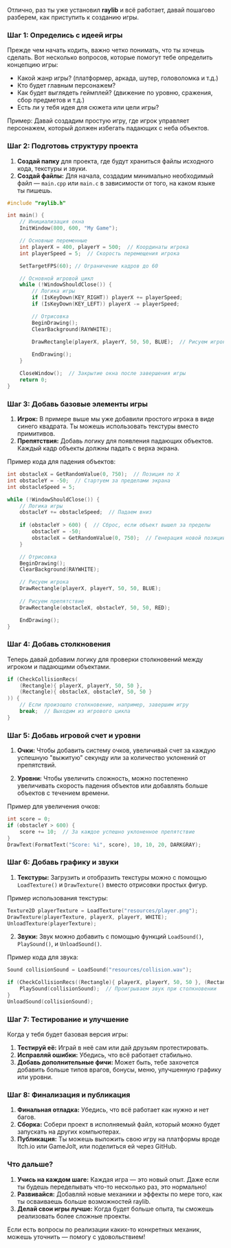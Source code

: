 Отлично, раз ты уже установил **raylib** и всё работает, давай пошагово разберем, как приступить к созданию игры.

### Шаг 1: Определись с идеей игры

Прежде чем начать кодить, важно четко понимать, что ты хочешь сделать. Вот несколько вопросов, которые помогут тебе определить концепцию игры:
- Какой жанр игры? (платформер, аркада, шутер, головоломка и т.д.)
- Кто будет главным персонажем?
- Как будет выглядеть геймплей? (движение по уровню, сражения, сбор предметов и т.д.)
- Есть ли у тебя идея для сюжета или цели игры?

Пример: Давай создадим простую игру, где игрок управляет персонажем, который должен избегать падающих с неба объектов.

### Шаг 2: Подготовь структуру проекта

1. **Создай папку** для проекта, где будут храниться файлы исходного кода, текстуры и звуки.
2. **Создай файлы:** Для начала, создадим минимально необходимый файл — `main.cpp` или `main.c` в зависимости от того, на каком языке ты пишешь.

```cpp
#include "raylib.h"

int main() {
    // Инициализация окна
    InitWindow(800, 600, "My Game");

    // Основные переменные
    int playerX = 400, playerY = 500;  // Координаты игрока
    int playerSpeed = 5;  // Скорость перемещения игрока

    SetTargetFPS(60); // Ограничение кадров до 60

    // Основной игровой цикл
    while (!WindowShouldClose()) {
        // Логика игры
        if (IsKeyDown(KEY_RIGHT)) playerX += playerSpeed;
        if (IsKeyDown(KEY_LEFT)) playerX -= playerSpeed;

        // Отрисовка
        BeginDrawing();
        ClearBackground(RAYWHITE);
        
        DrawRectangle(playerX, playerY, 50, 50, BLUE);  // Рисуем игрока

        EndDrawing();
    }

    CloseWindow();  // Закрытие окна после завершения игры
    return 0;
}
```

### Шаг 3: Добавь базовые элементы игры

1. **Игрок:** В примере выше мы уже добавили простого игрока в виде синего квадрата. Ты можешь использовать текстуры вместо примитивов.
2. **Препятствия:** Добавь логику для появления падающих объектов. Каждый кадр объекты должны падать с верха экрана.

Пример кода для падения объектов:
```cpp
int obstacleX = GetRandomValue(0, 750);  // Позиция по X
int obstacleY = -50;  // Стартуем за пределами экрана
int obstacleSpeed = 5;

while (!WindowShouldClose()) {
    // Логика игры
    obstacleY += obstacleSpeed;  // Падаем вниз
    
    if (obstacleY > 600) {  // Сброс, если объект вышел за пределы
        obstacleY = -50;
        obstacleX = GetRandomValue(0, 750);  // Генерация новой позиции
    }

    // Отрисовка
    BeginDrawing();
    ClearBackground(RAYWHITE);

    // Рисуем игрока
    DrawRectangle(playerX, playerY, 50, 50, BLUE);
    
    // Рисуем препятствие
    DrawRectangle(obstacleX, obstacleY, 50, 50, RED);

    EndDrawing();
}
```

### Шаг 4: Добавь столкновения

Теперь давай добавим логику для проверки столкновений между игроком и падающими объектами.

```cpp
if (CheckCollisionRecs(
    (Rectangle){ playerX, playerY, 50, 50 },
    (Rectangle){ obstacleX, obstacleY, 50, 50 }
)) {
    // Если произошло столкновение, например, завершим игру
    break;  // Выходим из игрового цикла
}
```

### Шаг 5: Добавь игровой счет и уровни

1. **Очки:** Чтобы добавить систему очков, увеличивай счет за каждую успешную "выжитую" секунду или за количество уклонений от препятствий.
   
2. **Уровни:** Чтобы увеличить сложность, можно постепенно увеличивать скорость падения объектов или добавлять больше объектов с течением времени.

Пример для увеличения очков:
```cpp
int score = 0;
if (obstacleY > 600) {
    score += 10;  // За каждое успешно уклоненное препятствие
}
DrawText(FormatText("Score: %i", score), 10, 10, 20, DARKGRAY);
```

### Шаг 6: Добавь графику и звуки

1. **Текстуры:** Загрузить и отобразить текстуры можно с помощью `LoadTexture()` и `DrawTexture()` вместо отрисовки простых фигур.

Пример использования текстуры:
```cpp
Texture2D playerTexture = LoadTexture("resources/player.png");
DrawTexture(playerTexture, playerX, playerY, WHITE);
UnloadTexture(playerTexture);
```

2. **Звуки:** Звук можно добавить с помощью функций `LoadSound()`, `PlaySound()`, и `UnloadSound()`.

Пример кода для звука:
```cpp
Sound collisionSound = LoadSound("resources/collision.wav");

if (CheckCollisionRecs((Rectangle){ playerX, playerY, 50, 50 }, (Rectangle){ obstacleX, obstacleY, 50, 50 })) {
    PlaySound(collisionSound);  // Проигрываем звук при столкновении
}
UnloadSound(collisionSound);
```

### Шаг 7: Тестирование и улучшение

Когда у тебя будет базовая версия игры:
1. **Тестируй её:** Играй в неё сам или дай друзьям протестировать.
2. **Исправляй ошибки:** Убедись, что всё работает стабильно.
3. **Добавь дополнительные фичи:** Может быть, тебе захочется добавить больше типов врагов, бонусы, меню, улучшенную графику или уровни.

### Шаг 8: Финализация и публикация

1. **Финальная отладка:** Убедись, что всё работает как нужно и нет багов.
2. **Сборка:** Собери проект в исполняемый файл, который можно будет запускать на других компьютерах.
3. **Публикация:** Ты можешь выложить свою игру на платформы вроде Itch.io или GameJolt, или поделиться ей через GitHub.

### Что дальше?

1. **Учись на каждом шаге:** Каждая игра — это новый опыт. Даже если ты будешь переделывать что-то несколько раз, это нормально!
2. **Развивайся:** Добавляй новые механики и эффекты по мере того, как ты осваиваешь больше возможностей raylib.
3. **Делай свои игры лучше:** Когда будет больше опыта, ты сможешь реализовать более сложные проекты.

Если есть вопросы по реализации каких-то конкретных механик, можешь уточнить — помогу с удовольствием!
